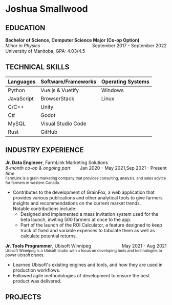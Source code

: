 # Joshua Smallwood

## EDUCATION
**Bachelor of Science, Computer Science Major (Co-op Option)**
<span style="float: right;">September 2017 - September 2022</span>  
*Minor in Physics*  
University of Manitoba, GPA: 4.03/4.5

## TECHNICAL SKILLS

| Languages  | Software/Frameworks | Operating Systems |
|:-----------|:--------------------|:------------------|
| Python     | Vue.js & Vuetify    | Windows           |
| JavaScript | BrowserStack        | Linux             |
| C/C++      | Unity               |                   |
| C#         | Godot               |                   |
| MySQL      | Visual Studio Code  |                   |
| Rust       | GitHub              |                   |

## INDUSTRY EXPERIENCE
**Jr. Data Engineer**, FarmLink Marketing Solutions
<span style="float: right;">Jan 2020 - May 2021,Sep 2021 - Present</span>  
*8-month co-op & ongoing part time*  
<small>FarmLink is a grain marketing company that provides consulting, analysis, and sales advice for farmers in western Canada.</small>
- Contributes to the development of GrainFox, a web application that provides various publications and other analytical tools to give farmers insights and recommendations on the current market trends.  
Notable contributions include:
  - Designed and implemented a mass invitation system used for the beta launch, inviting 500 farmers at once to the app.
  - Part of the launch of the ROI Calculator, a feature designed to keep track of fixed and variable expenses to tabulate them as well as calculate potential returns.

**Jr. Tools Programmer**, Ubisoft Winnipeg
<span style="float: right;">May 2021 - Aug 2021</span>  
<small>Ubisoft Winnipeg is a Ubisoft studio with a focus on developing tools and technologies to power Ubisoft brands.</small>
- Learned Ubisoft's existing engines and tools, and how they are used in production workflows.
- Followed agile methodologies of development to ensure the best product was delivered.

## PROJECTS
